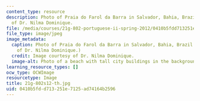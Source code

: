 ```yaml
---
content_type: resource
description: Photo of Praia do Farol da Barra in Salvador, Bahia, Brazil. Image courtesy
  of Dr. Nilma Dominique.
file: /media/courses/21g-802-portuguese-ii-spring-2012/0410b5fdd713251e7125ad74164b2596_21g-802s12-th.jpg
file_type: image/jpeg
image_metadata:
  caption: Photo of Praia do Farol da Barra in Salvador, Bahia, Brazil. (Image courtesy
    of Dr. Nilma Dominique.)
  credit: Image courtesy of Dr. Nilma Dominique.
  image-alt: Photo of a beach with tall city buildings in the background.
learning_resource_types: []
ocw_type: OCWImage
resourcetype: Image
title: 21g-802s12-th.jpg
uid: 0410b5fd-d713-251e-7125-ad74164b2596
---
```

